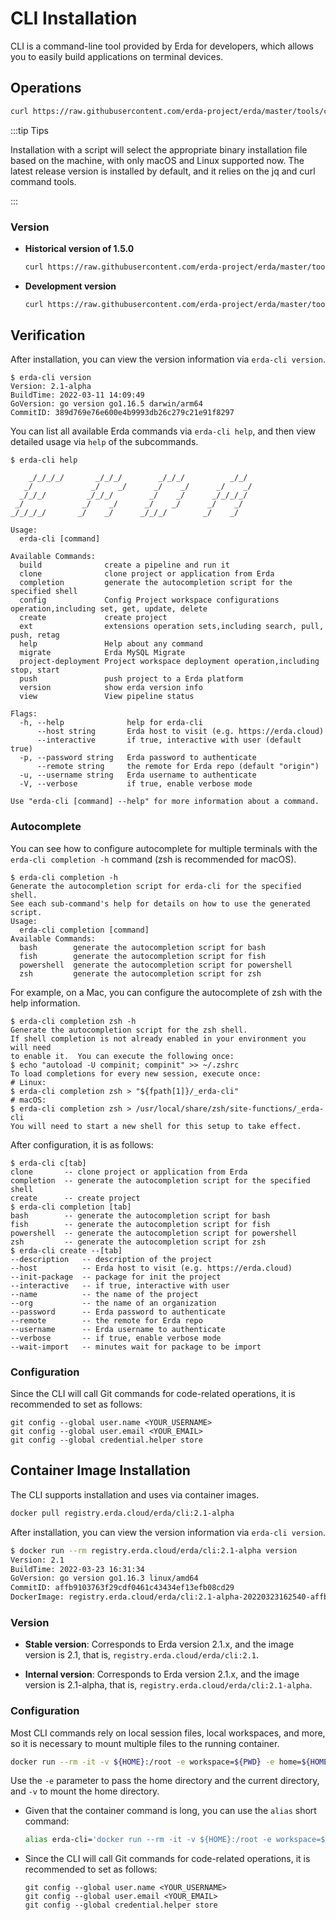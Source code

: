# CLI Installation

CLI is a command-line tool provided by Erda for developers, which allows you to easily build applications on terminal devices.

## Operations

```bash
curl https://raw.githubusercontent.com/erda-project/erda/master/tools/cli/install.sh | sh
```

:::tip Tips

Installation with a script will select the appropriate binary installation file based on the machine, with only macOS and Linux supported now. The latest release version is installed by default, and it relies on the jq and curl command tools.

:::

### Version

* **Historical version of 1.5.0**

   ```bash
   curl https://raw.githubusercontent.com/erda-project/erda/master/tools/cli/install.sh | sh -s -- v1.5.0
   ```

* **Development version**

   ```bash
   curl https://raw.githubusercontent.com/erda-project/erda/master/tools/cli/install.sh | sh -s -- alpha
   ```

## Verification

After installation, you can view the version information via `erda-cli version`.

```shell
$ erda-cli version
Version: 2.1-alpha
BuildTime: 2022-03-11 14:09:49
GoVersion: go version go1.16.5 darwin/arm64
CommitID: 389d769e76e600e4b9993db26c279c21e91f8297
```

You can list all available Erda commands via `erda-cli help`, and then view detailed usage via `help` of the subcommands.

```shell
$ erda-cli help

    _/_/_/_/       _/_/_/        _/_/_/          _/_/
   _/             _/    _/      _/    _/      _/    _/
  _/_/_/         _/_/_/        _/    _/      _/_/_/_/
 _/             _/    _/      _/    _/      _/    _/
_/_/_/_/       _/    _/      _/_/_/        _/    _/

Usage:
  erda-cli [command]

Available Commands:
  build              create a pipeline and run it
  clone              clone project or application from Erda
  completion         generate the autocompletion script for the specified shell
  config             Config Project workspace configurations operation,including set, get, update, delete
  create             create project
  ext                extensions operation sets,including search, pull, push, retag
  help               Help about any command
  migrate            Erda MySQL Migrate
  project-deployment Project workspace deployment operation,including stop, start
  push               push project to a Erda platform
  version            show erda version info
  view               View pipeline status

Flags:
  -h, --help              help for erda-cli
      --host string       Erda host to visit (e.g. https://erda.cloud)
      --interactive       if true, interactive with user (default true)
  -p, --password string   Erda password to authenticate
      --remote string     the remote for Erda repo (default "origin")
  -u, --username string   Erda username to authenticate
  -V, --verbose           if true, enable verbose mode

Use "erda-cli [command] --help" for more information about a command.
```
### Autocomplete
You can see how to configure autocomplete for multiple terminals with the `erda-cli completion -h` command (zsh is recommended for macOS).
```shell
$ erda-cli completion -h
Generate the autocompletion script for erda-cli for the specified shell.
See each sub-command's help for details on how to use the generated script.
Usage:
  erda-cli completion [command]
Available Commands:
  bash        generate the autocompletion script for bash
  fish        generate the autocompletion script for fish
  powershell  generate the autocompletion script for powershell
  zsh         generate the autocompletion script for zsh
```
For example, on a Mac, you can configure the autocomplete of zsh with the help information.
```shell
$ erda-cli completion zsh -h
Generate the autocompletion script for the zsh shell.
If shell completion is not already enabled in your environment you will need
to enable it.  You can execute the following once:
$ echo "autoload -U compinit; compinit" >> ~/.zshrc
To load completions for every new session, execute once:
# Linux:
$ erda-cli completion zsh > "${fpath[1]}/_erda-cli"
# macOS:
$ erda-cli completion zsh > /usr/local/share/zsh/site-functions/_erda-cli
You will need to start a new shell for this setup to take effect.
```
After configuration, it is as follows:
```shell
$ erda-cli c[tab]
clone       -- clone project or application from Erda
completion  -- generate the autocompletion script for the specified shell
create      -- create project
$ erda-cli completion [tab]
bash        -- generate the autocompletion script for bash
fish        -- generate the autocompletion script for fish
powershell  -- generate the autocompletion script for powershell
zsh         -- generate the autocompletion script for zsh
$ erda-cli create --[tab]
--description   -- description of the project
--host          -- Erda host to visit (e.g. https://erda.cloud)
--init-package  -- package for init the project
--interactive   -- if true, interactive with user
--name          -- the name of the project
--org           -- the name of an organization
--password      -- Erda password to authenticate
--remote        -- the remote for Erda repo
--username      -- Erda username to authenticate
--verbose       -- if true, enable verbose mode
--wait-import   -- minutes wait for package to be import
```

### Configuration

Since the CLI will call Git commands for code-related operations, it is recommended to set as follows:

```shell
git config --global user.name <YOUR_USERNAME>
git config --global user.email <YOUR_EMAIL>
git config --global credential.helper store
```

## Container Image Installation

The CLI supports installation and uses via container images.

```bash
docker pull registry.erda.cloud/erda/cli:2.1-alpha
```

After installation, you can view the version information via `erda-cli version`.

```bash
$ docker run --rm registry.erda.cloud/erda/cli:2.1-alpha version
Version: 2.1
BuildTime: 2022-03-23 16:31:34
GoVersion: go version go1.16.3 linux/amd64
CommitID: affb9103763f29cdf0461c43434ef13efb08cd29
DockerImage: registry.erda.cloud/erda/cli:2.1-alpha-20220323162540-affb910
```

### Version

* **Stable version**: Corresponds to Erda version 2.1.x, and the image version is 2.1, that is, `registry.erda.cloud/erda/cli:2.1`.

* **Internal version**: Corresponds to Erda version 2.1.x, and the image version is 2.1-alpha, that is, `registry.erda.cloud/erda/cli:2.1-alpha`.

### Configuration

Most CLI commands rely on local session files, local workspaces, and more, so it is necessary to mount multiple files to the running container.

```bash
docker run --rm -it -v ${HOME}:/root -e workspace=${PWD} -e home=${HOME} registry.erda.cloud/erda/cli:2.1-alpha
```

Use the `-e` parameter to pass the home directory and the current directory, and `-v` to mount the home directory.

- Given that the container command is long, you can use the `alias` short command:

   ```bash
   alias erda-cli='docker run --rm -it -v ${HOME}:/root -e workspace=${PWD} -e home=${HOME} registry.erda.cloud/erda/cli:2.1-alpha'
   ```

- Since the CLI will call Git commands for code-related operations, it is recommended to set as follows:

   ```shell
   git config --global user.name <YOUR_USERNAME>
   git config --global user.email <YOUR_EMAIL>
   git config --global credential.helper store
   ```
